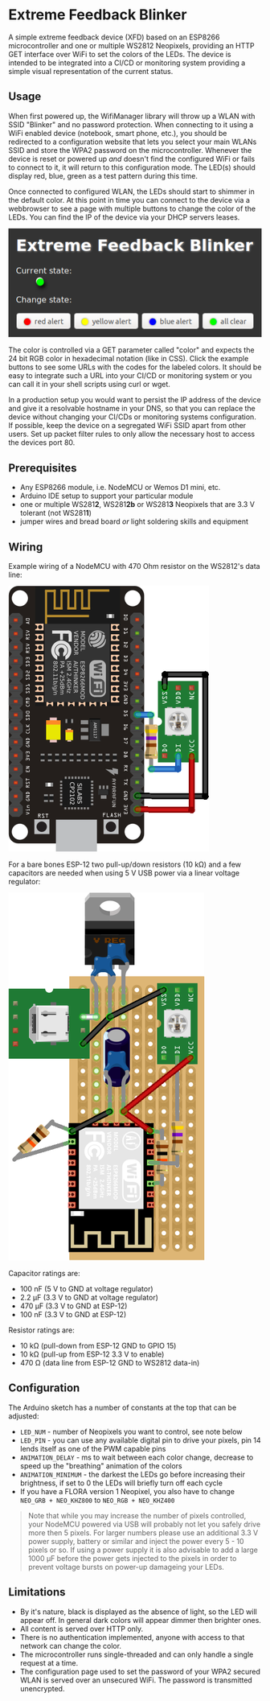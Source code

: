 # Extreme Feedback Blinker

A simple extreme feedback device (XFD) based on an ESP8266 microcontroller and
one or multiple WS2812 Neopixels, providing an HTTP GET interface over WiFi to
set the colors of the LEDs. The device is intended to be integrated into a CI/CD
or monitoring system providing a simple visual representation of the current
status.

## Usage

When first powered up, the WifiManager library will throw up a WLAN with SSID
"Blinker" and no password protection. When connecting to it using a WiFi enabled
device (notebook, smart phone, etc.), you should be redirected to a
configuration website that lets you select your main WLANs SSID and store the
WPA2 password on the microcontroller. Whenever the device is reset or powered up
*and* doesn't find the configured WiFi or fails to connect to it, it will return
to this configuration mode. The LED(s) should display red, blue, green as a test
pattern during this time.

Once connected to configured WLAN, the LEDs should start to shimmer in the
default color. At this point in time you can connect to the device via a
webbrowser to see a page with multiple buttons to change the color of the LEDs.
You can find the IP of the device via your DHCP servers leases.

![web interface, state set to "all clear"](https://raw.githubusercontent.com/simonrupf/extreme-feedback-blinker/master/webinterface.png)

The color is controlled via a GET parameter called "color" and expects the 24
bit RGB color in hexadecimal notation (like in CSS). Click the example buttons
to see some URLs with the codes for the labeled colors. It should be easy to
integrate such a URL into your CI/CD or monitoring system or you can call it in
your shell scripts using curl or wget.

In a production setup you would want to persist the IP address of the device and
give it a resolvable hostname in your DNS, so that you can replace the device
without changing your CI/CDs or monitoring systems configuration. If possible,
keep the device on a segregated WiFi SSID apart from other users. Set up packet
filter rules to only allow the necessary host to access the devices port 80.

## Prerequisites

- Any ESP8266 module, i.e. NodeMCU or Wemos D1 mini, etc.
- Arduino IDE setup to support your particular module
- one or multiple WS281**2**, WS281**2b** or WS281**3** Neopixels that are 3.3 V
  tolerant (not WS281**1**)
- jumper wires and bread board *or* light soldering skills and equipment

## Wiring

Example wiring of a NodeMCU with 470 Ohm resistor on the WS2812's data line:

![NodeMCU with WS2812 Neopixel](https://raw.githubusercontent.com/simonrupf/extreme-feedback-blinker/master/NodeMCU%20WS2812.png)

For a bare bones ESP-12 two pull-up/down resistors (10 kΩ) and a few capacitors
are needed when using 5 V USB power via a linear voltage regulator:

![ESP-12 with WS2812 Neopixel](https://raw.githubusercontent.com/simonrupf/extreme-feedback-blinker/master/ESP8266%20WS2812.png)

Capacitor ratings are:
- 100 nF (5 V to GND at voltage regulator)
- 2.2 µF (3.3 V to GND at voltage regulator)
- 470 µF (3.3 V to GND at ESP-12)
- 100 nF (3.3 V to GND at ESP-12)

Resistor ratings are:
- 10 kΩ (pull-down from ESP-12 GND to GPIO 15)
- 10 kΩ (pull-up from ESP-12 3.3 V to enable)
- 470 Ω (data line from ESP-12 GND to WS2812 data-in)

## Configuration

The Arduino sketch has a number of constants at the top that can be adjusted:
- `LED_NUM` - number of Neopixels you want to control, see note below
- `LED_PIN` - you can use any available digital pin to drive your pixels, pin
  14 lends itself as one of the PWM capable pins
- `ANIMATION_DELAY` - ms to wait between each color change, decrease to speed up
  the "breathing" animation of the colors
- `ANIMATION_MINIMUM` - the darkest the LEDs go before increasing their
  brightness, if set to 0 the LEDs will briefly turn off each cycle
- If you have a FLORA version 1 Neopixel, you also have to change `NEO_GRB +
  NEO_KHZ800` to `NEO_RGB + NEO_KHZ400`

> Note that while you may increase the number of pixels controlled, your NodeMCU
> powered via USB will probably not let you safely drive more then 5 pixels. For
> larger numbers please use an additional 3.3 V power supply, battery or similar
> and inject the power every 5 - 10 pixels or so. If using a power supply it is
> also advisable to add a large 1000 µF before the power gets injected to the
> pixels in order to prevent voltage bursts on power-up damageing your LEDs.

## Limitations

- By it's nature, black is displayed as the absence of light, so the LED will
  appear off. In general dark colors will appear dimmer then brighter ones.
- All content is served over HTTP only.
- There is no authentication implemented, anyone with access to that network
  can change the color.
- The microcontroller runs single-threaded and can only handle a single request
  at a time.
- The configuration page used to set the password of your WPA2 secured WLAN is
  served over an unsecured WiFi. The password is transmitted unencrypted.
